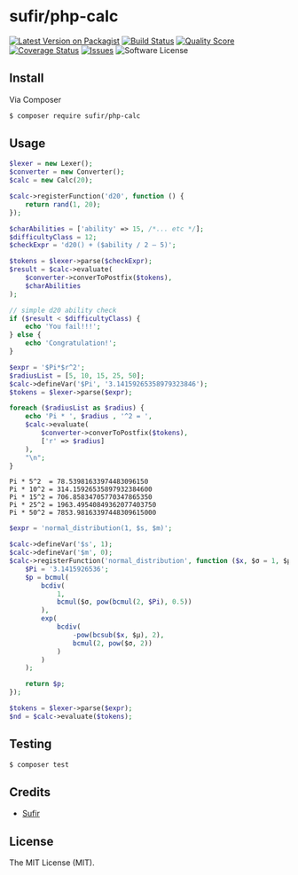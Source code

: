 # sufir/php-calc

[![Latest Version on Packagist][ico-version]][link-packagist]
[![Build Status][ico-travis]][link-travis]
[![Quality Score][ico-code-quality]][link-code-quality]
[![Coverage Status][ico-scrutinizer]][link-scrutinizer]
[![Issues][ico-issues]][link-issues]
![Software License](https://img.shields.io/badge/license-MIT-brightgreen.svg)

## Install

Via Composer

``` bash
$ composer require sufir/php-calc
```

## Usage

``` php
$lexer = new Lexer();
$converter = new Converter();
$calc = new Calc(20);
```

``` php
$calc->registerFunction('d20', function () {
    return rand(1, 20);
});

$charAbilities = ['ability' => 15, /*... etc */];
$difficultyClass = 12;
$checkExpr = 'd20() + ($ability / 2 – 5)';

$tokens = $lexer->parse($checkExpr);
$result = $calc->evaluate(
    $converter->converToPostfix($tokens),
    $charAbilities
);

// simple d20 ability check
if ($result < $difficultyClass) {
    echo 'You fail!!!';
} else {
    echo 'Congratulation!';
}
```

``` php
$expr = '$Pi*$r^2';
$radiusList = [5, 10, 15, 25, 50];
$calc->defineVar('$Pi', '3.14159265358979323846');
$tokens = $lexer->parse($expr);

foreach ($radiusList as $radius) {
    echo 'Pi * ', $radius , '^2 = ',
    $calc->evaluate(
        $converter->converToPostfix($tokens),
        ['r' => $radius]
    ),
    "\n";
}
```

```
Pi * 5^2  = 78.53981633974483096150
Pi * 10^2 = 314.15926535897932384600
Pi * 15^2 = 706.85834705770347865350
Pi * 25^2 = 1963.49540849362077403750
Pi * 50^2 = 7853.98163397448309615000
```

``` php
$expr = 'normal_distribution(1, $s, $m)';

$calc->defineVar('$s', 1);
$calc->defineVar('$m', 0);
$calc->registerFunction('normal_distribution', function ($x, $σ = 1, $μ = 0) {
    $Pi = '3.1415926536';
    $p = bcmul(
        bcdiv(
            1,
            bcmul($σ, pow(bcmul(2, $Pi), 0.5))
        ),
        exp(
            bcdiv(
                -pow(bcsub($x, $μ), 2),
                bcmul(2, pow($σ, 2))
            )
        )
    );

    return $p;
});

$tokens = $lexer->parse($expr);
$nd = $calc->evaluate($tokens);
```

## Testing

``` bash
$ composer test
```

## Credits

- [Sufir][link-author]

## License

The MIT License (MIT).

[ico-version]: https://img.shields.io/packagist/v/Sufir/php-calc.svg
[ico-license]: https://img.shields.io/badge/license-MIT-brightgreen.svg
[ico-travis]: https://img.shields.io/travis/Sufir/php-calc/master.svg
[ico-scrutinizer]: https://img.shields.io/scrutinizer/coverage/g/Sufir/php-calc.svg
[ico-code-quality]: https://img.shields.io/scrutinizer/g/Sufir/php-calc.svg
[ico-downloads]: https://img.shields.io/packagist/dt/Sufir/php-calc.svg
[ico-issues]: https://img.shields.io/github/issues/Sufir/php-calc.svg

[link-packagist]: https://packagist.org/packages/Sufir/php-calc
[link-travis]: https://travis-ci.org/Sufir/php-calc
[link-scrutinizer]: https://scrutinizer-ci.com/g/Sufir/php-calc/code-structure
[link-code-quality]: https://scrutinizer-ci.com/g/Sufir/php-calc
[link-downloads]: https://packagist.org/packages/Sufir/php-calc
[link-issues]: https://github.com/Sufir/php-calc/issues
[link-author]: https://github.com/Sufir